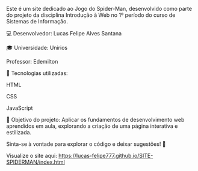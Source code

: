 Este é um site dedicado ao Jogo do Spider-Man, desenvolvido como parte do projeto da disciplina Introdução à Web no 1º período do curso de Sistemas de Informação.

💻 Desenvolvedor: Lucas Felipe Alves Santana

🎓 Universidade: Unirios

Professor: Edemilton

🔗 Tecnologias utilizadas:

HTML

CSS

JavaScript 

📖 Objetivo do projeto: Aplicar os fundamentos de desenvolvimento web aprendidos em aula, explorando a criação de uma página interativa e estilizada.

Sinta-se à vontade para explorar o código e deixar sugestões! 🚀

Visualize o site aqui: https://lucas-felipe777.github.io/SITE-SPIDERMAN/index.html
